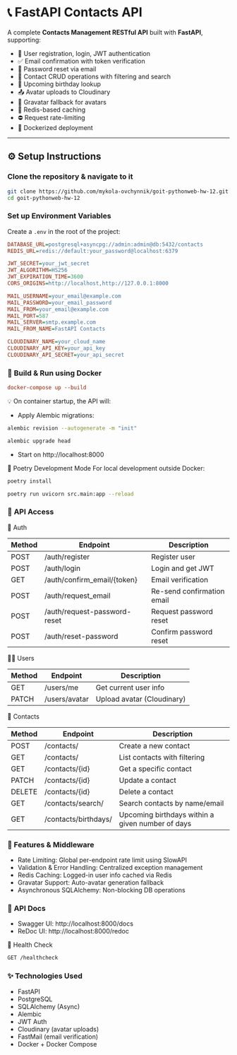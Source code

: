 # 📞 FastAPI Contacts API

A complete **Contacts Management RESTful API** built with **FastAPI**, supporting:

- 🔐 User registration, login, JWT authentication
- ✅ Email confirmation with token verification
- 🔁 Password reset via email
- 📇 Contact CRUD operations with filtering and search
- 🎂 Upcoming birthday lookup
- 📤 Avatar uploads to Cloudinary
- 🚀 Gravatar fallback for avatars
- 🧱 Redis-based caching
- ⛔ Request rate-limiting
- 🐳 Dockerized deployment

---

## ⚙️ Setup Instructions

### **Clone the repository & navigate to it**

```bash
git clone https://github.com/mykola-ovchynnik/goit-pythonweb-hw-12.git
cd goit-pythonweb-hw-12
```


### **Set up Environment Variables**

Create a `.env`  in the root of the project:

```ini
DATABASE_URL=postgresql+asyncpg://admin:admin@db:5432/contacts
REDIS_URL=redis://default:your_password@localhost:6379

JWT_SECRET=your_jwt_secret
JWT_ALGORITHM=HS256
JWT_EXPIRATION_TIME=3600
CORS_ORIGINS=http://localhost,http://127.0.0.1:8000

MAIL_USERNAME=your_email@example.com
MAIL_PASSWORD=your_email_password
MAIL_FROM=your_email@example.com
MAIL_PORT=587
MAIL_SERVER=smtp.example.com
MAIL_FROM_NAME=FastAPI Contacts

CLOUDINARY_NAME=your_cloud_name
CLOUDINARY_API_KEY=your_api_key
CLOUDINARY_API_SECRET=your_api_secret
```

### 🐳 **Build & Run using Docker**

```ini
docker-compose up --build
```

💡 On container startup, the API will:
- Apply Alembic migrations:
```bash
alembic revision --autogenerate -m "init"

alembic upgrade head
```
- Start on http://localhost:8000

🧪 Poetry Development Mode
For local development outside Docker:
```bash
poetry install

poetry run uvicorn src.main:app --reload
```


### 🚀 **API Access**
🔑 Auth

| Method |Endpoint|Description|
|--------|---|---|
| POST   |/auth/register|Register user|
| POST   |/auth/login|Login and get JWT|
| GET    |/auth/confirm_email/{token}|Email verification|
| POST   |/auth/request_email|Re-send confirmation email|
|  POST  | /auth/request-password-reset|Request password reset|
| POST   |/auth/reset-password|Confirm password reset|

🙋‍♂️ Users

|Method|Endpoint|Description|
|---|---|---|
|GET|/users/me|Get current user info|
|PATCH|/users/avatar|Upload avatar (Cloudinary)|

📇 Contacts

|Method|Endpoint|Description|
|---|---|---|
|POST|/contacts/|Create a new contact|
|GET|/contacts/|List contacts with filtering|
|GET|/contacts/{id}|Get a specific contact|
|PATCH|/contacts/{id}|Update a contact|
|DELETE|/contacts/{id}|Delete a contact|
|GET|/contacts/search/|Search contacts by name/email|
|GET|/contacts/birthdays/|Upcoming birthdays within a given number of days|

### 🧠 Features & Middleware
- Rate Limiting: Global per-endpoint rate limit using SlowAPI
- Validation & Error Handling: Centralized exception management
- Redis Caching: Logged-in user info cached via Redis
- Gravatar Support: Auto-avatar generation fallback
- Asynchronous SQLAlchemy: Non-blocking DB operations


### 📜 **API Docs**
- Swagger UI: http://localhost:8000/docs
- ReDoc UI: http://localhost:8000/redoc

🧪 Health Check
```bash
GET /healthcheck
```

### ✨ Technologies Used
- FastAPI
- PostgreSQL
- SQLAlchemy (Async)
- Alembic
- JWT Auth
- Cloudinary (avatar uploads)
- FastMail (email verification)
- Docker + Docker Compose


